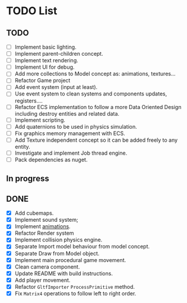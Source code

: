 # TODO List

## TODO

- [ ] Implement basic lighting.
- [ ] Implement parent-children concept.
- [ ] Implement text rendering.
- [ ] Implement UI for debug.
- [ ] Add more collections to Model concept as: animations, textures...
- [ ] Refactor Game project
- [ ] Add event system (input at least).
- [ ] Use event system to clean systems and components updates, registers....
- [ ] Refactor ECS implementation to follow a more Data Oriented Design including destroy entities and related data.
- [ ] Implement scripting.
- [ ] Add quaternions to be used in physics simulation.
- [ ] Fix graphics memory management with ECS.
- [ ] Add Texture independent concept so it can be added freely to any entity.
- [ ] Investigate and implement Job thread engine.
- [ ] Pack dependencies as nuget.

## In progress

## DONE
- [x] Add cubemaps.
- [x] Implement sound system;
- [x] Implement [animations](https://github.com/KhronosGroup/glTF-Tutorials/blob/main/gltfTutorial/gltfTutorial_007_Animations.md).
- [x] Refactor Render system
- [x] Implement collision physics engine.
- [x] Separate Import model behaviour from model concept.
- [x] Separate Draw from Model object.
- [x] Implement main procedural game movement.
- [x] Clean camera component.
- [x] Update README with build instructions.
- [x] Add player movement.
- [x] Refactor `GltfImporter` `ProcessPrimitive` method.
- [x] Fix `Matrix4` operations to follow left to right order.
